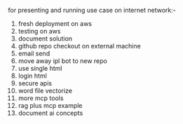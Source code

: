 for presenting and running use case on internet network:-

1. fresh deployment on aws
2. testing on aws
3. document solution 
4. github repo checkout on external machine
5. email send 
6. move away ipl bot to new repo 
7. use single html 
8. login html 
9. secure apis 
10. word file vectorize 
11. more mcp tools 
12. rag plus mcp example 
13. document ai concepts

